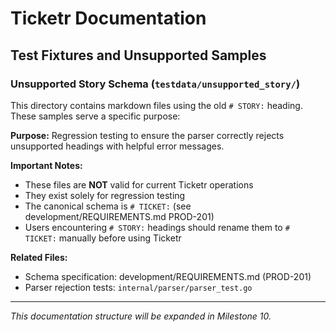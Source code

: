 # Ticketr Documentation

## Test Fixtures and Unsupported Samples

### Unsupported Story Schema (`testdata/unsupported_story/`)

This directory contains markdown files using the old `# STORY:` heading. These samples serve a specific purpose:

**Purpose:** Regression testing to ensure the parser correctly rejects unsupported headings with helpful error messages.

**Important Notes:**
- These files are **NOT** valid for current Ticketr operations
- They exist solely for regression testing
- The canonical schema is `# TICKET:` (see development/REQUIREMENTS.md PROD-201)
- Users encountering `# STORY:` headings should rename them to `# TICKET:` manually before using Ticketr

**Related Files:**
- Schema specification: development/REQUIREMENTS.md (PROD-201)
- Parser rejection tests: `internal/parser/parser_test.go`

---

*This documentation structure will be expanded in Milestone 10.*
